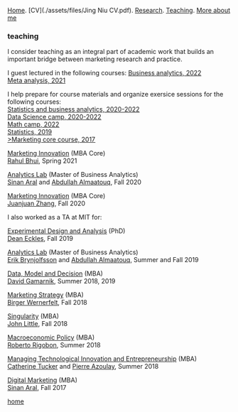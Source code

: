 [Home](./). [CV](./assets/files/Jing Niu CV.pdf). [Research](./research.md). [Teaching](./teaching.md). [More about me](./hobby.md)

### teaching 

I consider teaching as an integral part of academic work that builds an important bridge between marketing research and practice. 

I guest lectured in the following courses: 
<ins>Business analytics, 2022<br/>
<ins>Meta analysis, 2021<br/>

I help prepare for course materials and organize exersice sessions for the following courses:  
<ins>Statistics and business analytics, 2020-2022<br/>
<ins>Data Science camp, 2020-2022<br/>
<ins>Math camp, 2022<br/>
<ins>Statistics, 2019<br/>
<ins>>Marketing core course, 2017<br/>

<ins>Marketing Innovation</ins> (MBA Core) <br/>
[Rahul Bhui](https://mitsloan.mit.edu/faculty/directory/rahul-bhui), Spring 2021

<ins>Analytics Lab</ins> (Master of Business Analytics) <br/>
[Sinan Aral](https://mitsloan.mit.edu/faculty/directory/sinan-kayhan-aral) and [Abdullah Almaatouq](https://mitsloan.mit.edu/faculty/directory/abdullah-almaatouq), Fall 2020

<ins>Marketing Innovation</ins> (MBA Core) <br/>
[Juanjuan Zhang](https://mitsloan.mit.edu/faculty/directory/juanjuan-zhang), Fall 2020

I also worked as a TA at MIT for:

<ins>Experimental Design and Analysis</ins> (PhD) <br/>
[Dean Eckles](https://mitsloan.mit.edu/faculty/directory/dean-eckles), Fall 2019

<ins>Analytics Lab</ins> (Master of Business Analytics) <br/>
[Erik Brynjolfsson](http://digital.mit.edu/erik/) and [Abdullah Almaatouq](https://mitsloan.mit.edu/faculty/directory/abdullah-almaatouq), Summer and Fall 2019

<ins>Data, Model and Decision</ins> (MBA) <br/>
[David Gamarnik](http://www.mit.edu/~gamarnik/home.html), Summer 2018, 2019

<ins>Marketing Strategy</ins> (MBA)<br/>
[Birger Wernerfelt](https://mitsloan.mit.edu/faculty/directory/birger-wernerfelt), Fall 2018

<ins>Singularity</ins> (MBA)<br/>
[John Little](https://mitsloan.mit.edu/faculty/directory/john-d-c-little), Fall 2018

<ins>Macroeconomic Policy</ins> (MBA)<br/>
[Roberto Rigobon](https://mitsloan.mit.edu/faculty/directory/roberto-rigobon), Summer 2018

<ins>Managing Technological Innovation and Entrepreneurship</ins> (MBA) <br/>
[Catherine Tucker](https://mitsloan.mit.edu/faculty/directory/catherine-tucker) and [Pierre Azoulay](https://mitsloan.mit.edu/faculty/directory/pierre-azoulay), Summer 2018

<ins>Digital Marketing</ins> (MBA) <br/>
[Sinan Aral](https://mitsloan.mit.edu/faculty/directory/sinan-kayhan-aral), Fall 2017


[home](./)
